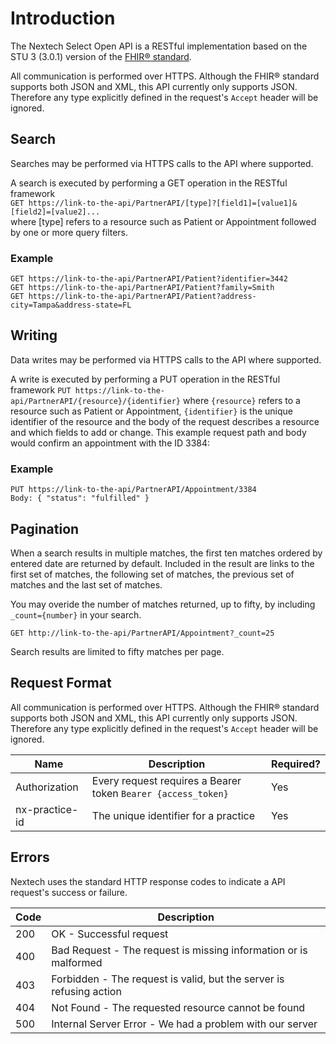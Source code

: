 # Introduction

The Nextech Select Open API is a RESTful implementation based on the STU 3 (3.0.1) version of the [FHIR® standard](https://www.hl7.org/fhir/index.html).

All communication is performed over HTTPS. Although the FHIR® standard supports both JSON and XML, this API currently only supports JSON.  Therefore any type explicitly defined in the request's `Accept` header will be ignored.

## Search

Searches may be performed via HTTPS calls to the API where supported. 

A search is executed by performing a GET operation in the RESTful framework   
`GET https://link-to-the-api/PartnerAPI/[type]?[field1]=[value1]&[field2]=[value2]...`   
where \[type\] refers to a resource such as Patient or Appointment followed by one or more query filters.

### Example   
`GET https://link-to-the-api/PartnerAPI/Patient?identifier=3442`   
`GET https://link-to-the-api/PartnerAPI/Patient?family=Smith`   
`GET https://link-to-the-api/PartnerAPI/Patient?address-city=Tampa&address-state=FL`   

## Writing

Data writes may be performed via HTTPS calls to the API where supported. 

A write is executed by performing a PUT operation in the RESTful framework
`PUT https://link-to-the-api/PartnerAPI/{resource}/{identifier}`
where `{resource}` refers to a resource such as Patient or Appointment, `{identifier}` is the unique identifier of the resource and the body of the request describes a resource and which fields to add or change. This example request path and body would confirm an appointment with the ID 3384:   

### Example   
`PUT https://link-to-the-api/PartnerAPI/Appointment/3384`   
`Body: { "status": "fulfilled" }`

## Pagination

When a search results in multiple matches, the first ten matches ordered by entered date are returned by default. Included in the result are links to the first set of matches, the following set of matches, the previous set of matches and the last set of matches.

You may overide the number of matches returned, up to fifty, by including `_count={number}` in your search. 

`GET http://link-to-the-api/PartnerAPI/Appointment?_count=25`

<aside class="notice">
Search results are limited to fifty matches per page.
</aside>

## Request Format

All communication is performed over HTTPS. Although the FHIR® standard supports both JSON and XML, this API currently only supports JSON.  Therefore any type explicitly defined in the request's `Accept` header will be ignored.

| Name | Description | Required? |
| ---- | ----------- | --------- |
| Authorization | Every request requires a Bearer token `Bearer {access_token}` | Yes |
| nx-practice-id | The unique identifier for a practice | Yes |

## Errors

Nextech uses the standard HTTP response codes to indicate a API request's success or failure.

| Code | Description |
| ---- | ----------- |
| 200 | OK - Successful request |
| 400 | Bad Request - The request is missing information or is malformed |
| 403 | Forbidden - The request is valid, but the server is refusing action |
| 404 | Not Found - The requested resource cannot be found |
| 500 | Internal Server Error - We had a problem with our server |
